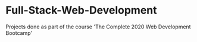# Full-Stack-Web-Development

Projects done as part of the course 'The Complete 2020 Web Development Bootcamp' 
